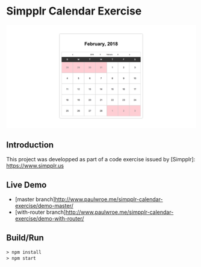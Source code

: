 # Simpplr Calendar Exercise

![screenshot](https://github.com/paulwroe16/simpplr-calendar-exercise/blob/master/screenshot.png)

## Introduction
This project was developped as part of a code exercise issued by [Simpplr]: https://www.simpplr.us

## Live Demo

* [master branch]http://www.paulwroe.me/simpplr-calendar-exercise/demo-master/
* [with-router branch]http://www.paulwroe.me/simpplr-calendar-exercise/demo-with-router/


## Build/Run
```
> npm install
> npm start
```

